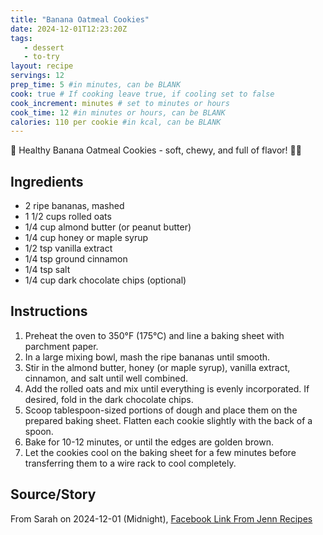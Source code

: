 ```yaml
---
title: "Banana Oatmeal Cookies"
date: 2024-12-01T12:23:20Z
tags: 
   - dessert
   - to-try
layout: recipe
servings: 12
prep_time: 5 #in minutes, can be BLANK
cook: true # If cooking leave true, if cooling set to false
cook_increment: minutes # set to minutes or hours
cook_time: 12 #in minutes or hours, can be BLANK
calories: 110 per cookie #in kcal, can be BLANK
---
```


🍌 Healthy Banana Oatmeal Cookies - soft, chewy, and full of flavor! 🍪🍯

## Ingredients

- 2 ripe bananas, mashed
- 1 1/2 cups rolled oats
- 1/4 cup almond butter (or peanut butter)
- 1/4 cup honey or maple syrup
- 1/2 tsp vanilla extract
- 1/4 tsp ground cinnamon
- 1/4 tsp salt
- 1/4 cup dark chocolate chips (optional)

## Instructions

1. Preheat the oven to 350°F (175°C) and line a baking sheet with parchment paper.
2. In a large mixing bowl, mash the ripe bananas until smooth.
3. Stir in the almond butter, honey (or maple syrup), vanilla extract, cinnamon, and salt until well combined.
4. Add the rolled oats and mix until everything is evenly incorporated. If desired, fold in the dark chocolate chips.
5. Scoop tablespoon-sized portions of dough and place them on the prepared baking sheet. Flatten each cookie slightly with the back of a spoon.
6. Bake for 10-12 minutes, or until the edges are golden brown.
7. Let the cookies cool on the baking sheet for a few minutes before transferring them to a wire rack to cool completely.

## Source/Story

From Sarah on 2024-12-01 (Midnight), [Facebook Link From Jenn Recipes](https://www.facebook.com/photo.php?fbid=122132983406434881&set=a.122109765536434881&type=3&mibextid=WC7FNe&rdid=lGG599LxNpUyyBNP&share_url=https%3A%2F%2Fwww.facebook.com%2Fshare%2F1Ag8sG5nGr%2F%3Fmibextid%3DWC7FNe#)
